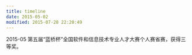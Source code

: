 ```yaml
---
title: timeline
date: 2015-05-02
modified: 2015-07-28 22:20:49
---
```


2015-05 第五届“蓝桥杯”全国软件和信息技术专业人才大赛个人赛省赛，获得三等奖。
